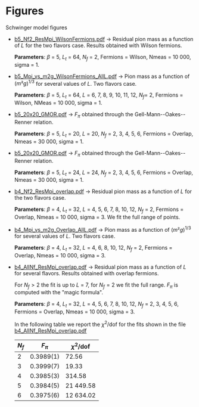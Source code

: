 # Figures
Schwinger model figures

* [b5_Nf2_ResMpi_WilsonFermions.pdf](b5_Nf2_ResMpi_WilsonFermions.pdf) &rarr; Residual pion mass as a function of $L$ for the two flavors case. Results obtained with Wilson fermions. 

  **Parameters**: $\beta$ = 5, $L_t$ = 64, $N_f$ = 2, Fermions = Wilson, Nmeas = 10 000, sigma = 1.

* [b5_Mpi_vs_m2g_WilsonFermions_AllL.pdf](b5_Mpi_vs_m2g_WilsonFermions_AllL.pdf) &rarr; Pion mass as a function of $(m²g)^{1/3}$ for several values of $L$. Two flavors case.

  **Parameters**: $\beta$ = 5, $L_t$ = 64, $L$ = 6, 7, 8, 9, 10, 11, 12, $N_f$= 2, Fermions = Wilson, NMeas = 10 000, sigma = 1.

* [b5_20x20_GMOR.pdf](b5_20x20_GMOR.pdf) &rarr; $F_\pi$ obtained through the Gell-Mann--Oakes--Renner relation.

  **Parameters**: $\beta$ = 5, $L_t$ = 20, $L$ = 20, $N_f$ =  2, 3, 4, 5, 6, Fermions = Overlap, Nmeas = 30 000, sigma = 1.

* [b5_20x20_GMOR.pdf](b5_24x24_GMOR.pdf) &rarr; $F_\pi$ obtained through the Gell-Mann--Oakes--Renner relation.

  **Parameters**: $\beta$ = 5, $L_t$ = 24, $L$ = 24, $N_f$ =  2, 3, 4, 5, 6, Fermions = Overlap, Nmeas = 30 000, sigma = 1.
 
* [b4_Nf2_ResMpi_overlap.pdf](b4_Nf2_ResMpi_overlap.pdf) &rarr; Residual pion mass as a function of $L$ for the two flavors case.

  **Parameters**:  $\beta$ = 4, $L_t$ = 32, $L$ = 4, 5, 6, 7, 8, 10, 12, $N_f$ = 2, Fermions = Overlap, Nmeas = 10 000, sigma = 3. We fit the   full range  of points.

* [b4_Mpi_vs_m2g_Overlap_AllL.pdf](b4_Mpi_vs_m2g_Overlap_AllL.pdf) &rarr; Pion mass as a function of $(m²g)^{1/3}$ for several values of $L$. Two flavors case.

  **Parameters**: $\beta$ = 4, $L_t$ = 32, $L$ = 4, 6, 8, 10, 12, $N_f$ = 2, Fermions = Overlap, Nmeas = 10 000, sigma = 3.

* [b4_AllNf_ResMpi_overlap.pdf](b4_AllNf_ResMpi_overlap.pdf) &rarr; Residual pion mass as a function of $L$ for several flavors. Results obtained with overlap fermions.

  For $N_f>2$ the fit is up to $L$ = 7, for $N_f=2$ we fit the full range. $F_\pi$ is computed with the "magic formula".
  
  **Parameters**: $\beta$ = 4, $L_t$ = 32, $L$ = 4, 5, 6, 7, 8, 10, 12, $N_f$ = 2, 3, 4, 5, 6, Fermions = Overlap, Nmeas = 10 000, sigma   = 3. 
  
   In the following table we report the $\chi^2$/dof for the fits shown in the file [b4_AllNf_ResMpi_overlap.pdf](b4_AllNf_ResMpi_overlap.pdf)
  
   | $N_f$ |  $F_\pi$  | $\chi^2$/dof |
   |-----|---------|------------|
   |   2   | 0.3989(1) |     72.56    |
   |   3   | 0.3999(7) |     19.33    |
   |   4   | 0.3985(3) |    314.58    |
   |   5   | 0.3984(5) |   21 449.58  |
   |   6   | 0.3975(6) |   12 634.02  |
